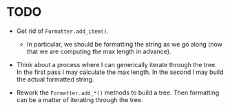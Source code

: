 TODO
====

* Get rid of `Formatter.add_item()`.
  - In particular, we should be formatting the string as we go along
    (now that we are computing the max length in advance).
* Think about a process where I can generically iterate through the tree.
  In the first pass I may calculate the max length.  In the second
  I may build the actual formatted string.

* Rework the `Formatter.add_*()` methods to build a tree.
  Then formatting can be a matter of iterating through the tree.